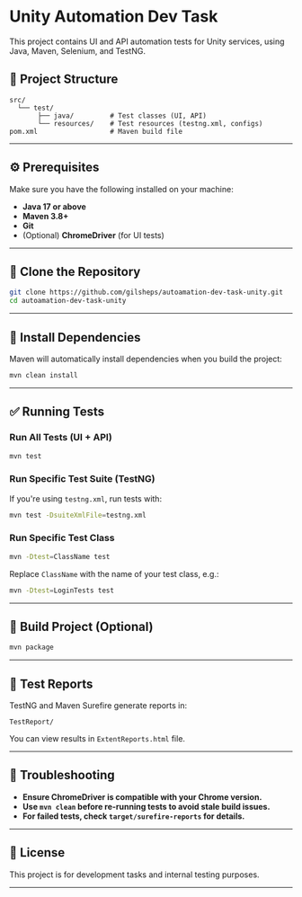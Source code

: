 # Unity Automation Dev Task

This project contains UI and API automation tests for Unity services, using Java, Maven, Selenium, and TestNG.

## 📁 Project Structure

```
src/
  └── test/
       ├── java/         # Test classes (UI, API)
       └── resources/    # Test resources (testng.xml, configs)
pom.xml                  # Maven build file
```

---

## ⚙️ Prerequisites

Make sure you have the following installed on your machine:

* **Java 17 or above**
* **Maven 3.8+**
* **Git**
* (Optional) **ChromeDriver** (for UI tests)

---

## 🚀 Clone the Repository

```bash
git clone https://github.com/gilsheps/autoamation-dev-task-unity.git
cd autoamation-dev-task-unity
```

---

## 💠 Install Dependencies

Maven will automatically install dependencies when you build the project:

```bash
mvn clean install
```

---

## ✅ Running Tests

### Run All Tests (UI + API)

```bash
mvn test
```

### Run Specific Test Suite (TestNG)

If you're using `testng.xml`, run tests with:

```bash
mvn test -DsuiteXmlFile=testng.xml
```

### Run Specific Test Class

```bash
mvn -Dtest=ClassName test
```

Replace `ClassName` with the name of your test class, e.g.:

```bash
mvn -Dtest=LoginTests test
```

---

## 📆 Build Project (Optional)

```bash
mvn package
```

---

## 🔪 Test Reports

TestNG and Maven Surefire generate reports in:

```
TestReport/
```

You can view results in `ExtentReports.html` file.

---

## 🧰 Troubleshooting

* **Ensure ChromeDriver is compatible with your Chrome version.**
* **Use `mvn clean` before re-running tests to avoid stale build issues.**
* **For failed tests, check `target/surefire-reports` for details.**

---

## 📄 License

This project is for development tasks and internal testing purposes.

---
